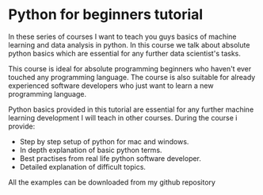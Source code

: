 # Python for beginners tutorial
In these series of courses I want to teach you guys basics of machine learning and data analysis in python. In this course we talk about absolute python basics which are essential for any further data scientist's tasks. 

This course is ideal for absolute programming beginners who haven't ever touched any programming language. The course is also suitable for already experienced software developers who just want to learn a new programming language. 

Python basics provided in this tutorial are essential for any further machine learning development I will teach in other courses. During the course i provide:
* Step by step setup of python for mac and windows.
* In depth explanation of basic python terms.
* Best practises from real life python software developer.
* Detailed explanation of difficult topics.

All the examples can be downloaded from my github repository 


